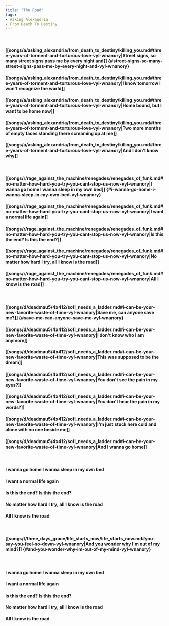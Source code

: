 ```yaml
---
title: "The Road"
tags:
- Asking Alexandria
- From Death To Destiny
---
```

&nbsp;
#### [[songs/a/asking_alexandria/from_death_to_destiny/killing_you.md#three-years-of-torment-and-torturous-love-vyl-wnanory|Street signs, so many street signs pass me by every night and]] {#street-signs-so-many-street-signs-pass-me-by-every-night-and-vyl-wnanory}
#### [[songs/a/asking_alexandria/from_death_to_destiny/killing_you.md#three-years-of-torment-and-torturous-love-vyl-wnanory|I know tomorrow I won't recognize the world]]
#### [[songs/a/asking_alexandria/from_death_to_destiny/killing_you.md#three-years-of-torment-and-torturous-love-vyl-wnanory|Home bound, but I want to be home now]]
#### [[songs/a/asking_alexandria/from_death_to_destiny/killing_you.md#three-years-of-torment-and-torturous-love-vyl-wnanory|Two more months of empty faces standing there screaming up at me]]
#### [[songs/a/asking_alexandria/from_death_to_destiny/killing_you.md#three-years-of-torment-and-torturous-love-vyl-wnanory|And I don't know why]]
&nbsp;
#### [[songs/r/rage_against_the_machine/renegades/renegades_of_funk.md#no-matter-how-hard-you-try-you-cant-stop-us-now-vyl-wnanory|I wanna go home I wanna sleep in my own bed]] {#i-wanna-go-home-i-wanna-sleep-in-my-own-bed-vyl-wnanory}
#### [[songs/r/rage_against_the_machine/renegades/renegades_of_funk.md#no-matter-how-hard-you-try-you-cant-stop-us-now-vyl-wnanory|I want a normal life again]]
#### [[songs/r/rage_against_the_machine/renegades/renegades_of_funk.md#no-matter-how-hard-you-try-you-cant-stop-us-now-vyl-wnanory|Is this the end? Is this the end?]]
#### [[songs/r/rage_against_the_machine/renegades/renegades_of_funk.md#no-matter-how-hard-you-try-you-cant-stop-us-now-vyl-wnanory|No matter how hard I try, all I know is the road]]
#### [[songs/r/rage_against_the_machine/renegades/renegades_of_funk.md#no-matter-how-hard-you-try-you-cant-stop-us-now-vyl-wnanory|All I know is the road]]
&nbsp;
#### [[songs/d/deadmau5/4x412/sofi_needs_a_ladder.md#i-can-be-your-new-favorite-waste-of-time-vyl-wnanory|Save me, can anyone save me?]] {#save-me-can-anyone-save-me-vyl-wnanory}
#### [[songs/d/deadmau5/4x412/sofi_needs_a_ladder.md#i-can-be-your-new-favorite-waste-of-time-vyl-wnanory|I don't know who I am anymore]]
#### [[songs/d/deadmau5/4x412/sofi_needs_a_ladder.md#i-can-be-your-new-favorite-waste-of-time-vyl-wnanory|This was supposed to be the dream]]
#### [[songs/d/deadmau5/4x412/sofi_needs_a_ladder.md#i-can-be-your-new-favorite-waste-of-time-vyl-wnanory|You don't see the pain in my eyes?]]
#### [[songs/d/deadmau5/4x412/sofi_needs_a_ladder.md#i-can-be-your-new-favorite-waste-of-time-vyl-wnanory|You don't hear the pain in my words?]]
#### [[songs/d/deadmau5/4x412/sofi_needs_a_ladder.md#i-can-be-your-new-favorite-waste-of-time-vyl-wnanory|I'm just stuck here cold and alone with no one beside me]]
#### [[songs/d/deadmau5/4x412/sofi_needs_a_ladder.md#i-can-be-your-new-favorite-waste-of-time-vyl-wnanory|And I wanna go home]]
&nbsp;
#### I wanna go home I wanna sleep in my own bed
#### I want a normal life again
#### Is this the end? Is this the end?
#### No matter how hard I try, all I know is the road
#### All I know is the road
&nbsp;
#### [[songs/t/three_days_grace/life_starts_now/life_starts_now.md#you-say-you-feel-so-down-vyl-wnanory|And you wonder why I'm out of my mind?]] {#and-you-wonder-why-im-out-of-my-mind-vyl-wnanory}
&nbsp;
#### I wanna go home I wanna sleep in my own bed
#### I want a normal life again
#### Is this the end? Is this the end?
#### No matter how hard I try, all I know is the road
#### All I know is the road
